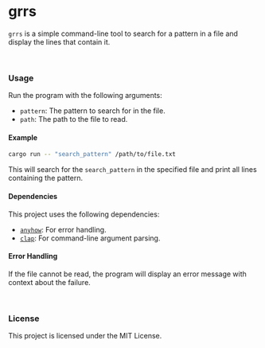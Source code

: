 
# grrs

`grrs` is a simple command-line tool to search for a pattern in a file and display the lines that contain it.

<br/>

### Usage

Run the program with the following arguments:

- `pattern`: The pattern to search for in the file.
- `path`: The path to the file to read.

#### Example

```bash
cargo run -- "search_pattern" /path/to/file.txt
```

This will search for the `search_pattern` in the specified file and print all lines containing the pattern.

#### Dependencies

This project uses the following dependencies:
- [`anyhow`](https://crates.io/crates/anyhow): For error handling.
- [`clap`](https://crates.io/crates/clap): For command-line argument parsing.

#### Error Handling

If the file cannot be read, the program will display an error message with context about the failure.

<br/>

### License

This project is licensed under the MIT License.
